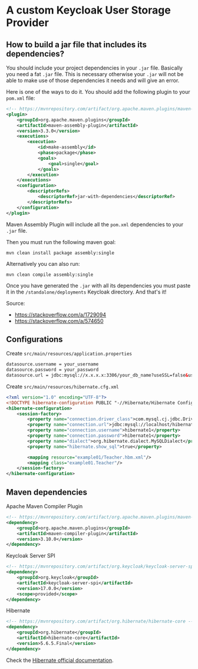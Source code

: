 # A custom Keycloak User Storage Provider

## How to build a jar file that includes its dependencies?

You should include your project dependencies in your `.jar` file. Basically you need a fat `.jar` file. This is necessary otherwise your `.jar` will not be able to make use of those dependencies it needs and will give an error.

Here is one of the ways to do it. You should add the following plugin to your `pom.xml` file:

```xml
<!-- https://mvnrepository.com/artifact/org.apache.maven.plugins/maven-assembly-plugin -->
<plugin>
	<groupId>org.apache.maven.plugins</groupId>
	<artifactId>maven-assembly-plugin</artifactId>
	<version>3.3.0</version>
	<executions>
		<execution>
			<id>make-assembly</id>
			<phase>package</phase>
			<goals>
				<goal>single</goal>
			</goals>
		</execution>
	</executions>
	<configuration>
		<descriptorRefs>
			<descriptorRef>jar-with-dependencies</descriptorRef>
		</descriptorRefs>
	</configuration>
</plugin>
```

Maven Assembly Plugin will include all the `pom.xml` dependencies to your `.jar` file.

Then you must run the following maven goal:

```
mvn clean install package assembly:single
```

Alternatively you can also run:

```
mvn clean compile assembly:single
```

Once you have generated the `.jar` with all its dependencies you must paste it in the `/standalone/deployments` Keycloak directory. And that's it!

Source:
- https://stackoverflow.com/a/1729094
- https://stackoverflow.com/a/574650

## Configurations

Create `src/main/resources/application.properties`

```xml
datasource.username = your_username
datasource.password = your_password
datasource.url = jdbc:mysql://x.x.x.x:3306/your_db_name?useSSL=false&useUnicode=true&characterEncoding=UTF-8&serverTimezone=UTC&zeroDateTimeBehavior=convertToNull
```

Create `src/main/resources/hibernate.cfg.xml`

```xml
<?xml version="1.0" encoding="UTF-8"?>
<!DOCTYPE hibernate-configuration PUBLIC "-//Hibernate/Hibernate Configuration DTD 3.0//EN" "http://www.hibernate.org/dtd/hibernate-configuration-3.0.dtd">
<hibernate-configuration>
    <session-factory>
        <property name="connection.driver_class">com.mysql.cj.jdbc.Driver</property>
        <property name="connection.url">jdbc:mysql://localhost/hibernate1</property>
        <property name="connection.username">hibernate1</property>
        <property name="connection.password">hibernate1</property>
        <property name="dialect">org.hibernate.dialect.MySQLDialect</property>
        <property name="hibernate.show_sql">true</property>

        <mapping resource="example01/Teacher.hbm.xml"/>
        <mapping class="example01.Teacher"/>
    </session-factory>
</hibernate-configuration>
```

## Maven dependencies

Apache Maven Compiler Plugin
```xml
<!-- https://mvnrepository.com/artifact/org.apache.maven.plugins/maven-compiler-plugin -->
<dependency>
    <groupId>org.apache.maven.plugins</groupId>
    <artifactId>maven-compiler-plugin</artifactId>
    <version>3.10.0</version>
</dependency>
```

Keycloak Server SPI
```xml
<!-- https://mvnrepository.com/artifact/org.keycloak/keycloak-server-spi -->
<dependency>
    <groupId>org.keycloak</groupId>
    <artifactId>keycloak-server-spi</artifactId>
    <version>17.0.0</version>
    <scope>provided</scope>
</dependency>
```

Hibernate
```xml
<!-- https://mvnrepository.com/artifact/org.hibernate/hibernate-core -->
<dependency>
    <groupId>org.hibernate</groupId>
    <artifactId>hibernate-core</artifactId>
    <version>5.6.5.Final</version>
</dependency>
```
Check the [Hibernate official documentation](https://hibernate.org/orm/documentation/getting-started/).
